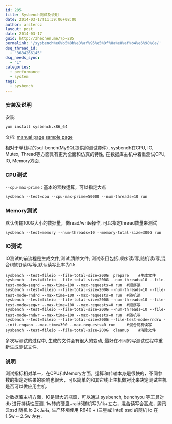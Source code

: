 ```yaml
---
id: 285
title: Sysbench测试及说明
date: 2014-03-17T11:39:06+08:00
author: arstercz
layout: post
date: 2014-03-17
guid: http://zhechen.me/?p=285
permalink: '/sysbench%e6%b5%8b%e8%af%95%e5%8f%8a%e8%af%b4%e6%98%8e/'
dsq_thread_id:
  - "3634266145"
dsq_needs_sync:
  - "1"
categories:
  - performance
  - system
tags:
  - sysbench
---
```

### 安装及说明

安装:
```
yum install sysbench.x86_64
```
文档:
[manual page](http://sysbench.sourceforge.net/docs/)
[sample page]( http://wiki.gentoo.org/wiki/Sysbench)

相对于单线程的sql-bench(MySQL提供的测试套件), sysbench在CPU, IO, Mutex, Thread等方面具有更为全面和仿真的特性, 在数据库主机中着重测试CPU, IO, Memory方面.

### CPU测试

`--cpu-max-prime` : 基本的素数运算，可以指定大点
```
sysbench --test=cpu --cpu-max-prime=50000 --num-threads=10 run
```

### Memory测试

默认传输100G大小的数据量，做read/write操作, 可以指定thread数量来测试
```
sysbench --test=memory --num-threads=10 --memory-total-size=300G run 
```

### IO测试

IO测试的前流程是生成文件,测试,清除文件; 测试条目包括:顺序读/写,随机读/写,混合(随机)读/写等,默认读写比率为1.5.
```
sysbench --test=fileio --file-total-size=200G  prepare    #生成文件
sysbench --test=fileio --file-total-size=200G --num-threads=10 --file-test-mode=seqrd --max-time=100 --max-requests=0 run  #顺序读
sysbench --test=fileio --file-total-size=200G --num-threads=10 --file-test-mode=rndrd --max-time=100 --max-requests=0 run  #随机读
sysbench --test=fileio --file-total-size=200G --num-threads=10 --file-test-mode=seqwr --max-time=100 --max-requests=0 run  #顺序写
sysbench --test=fileio --file-total-size=200G --num-threads=10 --file-test-mode=rndwr --max-time=100 --max-requests=0 run  #随机写
sysbench --test=fileio --file-total-size=200G --file-test-mode=rndrw --init-rng=on --max-time=300 --max-requests=0 run     #混合随机读写
sysbench --test=fileio --file-total-size=200G  cleanup    #清除文件
```

多次写测试的过程中, 生成的文件会有很大的变动, 最好在不同的写测试过程中重新生成测试文件.

### 说明

测试指标相对单一，在CPU和Memory方面，运算和传输本身是很快的，不同参数的指定对结果的影响也很大，可以简单的和其它线上主机做对比来决定测试主机是否可以做应用主机.

对数据库主机方面，IO是很大的瓶颈，可以通过 sysbench, benchyou 等工具对 db 进行持续性压测. 1w转的硬盘+raid5随机写为1k+左右，混合读写会高点，腾讯云ssd 随机 io 2k 左右, 生产环境使用 R640 + (三星或 Intel) ssd 的随机 io 在 1.5w ~ 2.5w 左右.